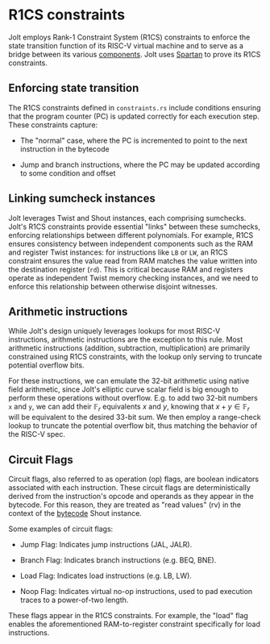 # R1CS constraints

Jolt employs Rank-1 Constraint System (R1CS) constraints to enforce the state transition function of its RISC-V virtual machine and to serve as a bridge between its various [components](./architecture.md#jolts-five-components).
Jolt uses [Spartan](./spartan.md) to prove its R1CS constraints.

## Enforcing state transition

The R1CS constraints defined in `constraints.rs` include conditions ensuring that the program counter (PC) is updated correctly for each execution step.
These constraints capture:

- The "normal" case, where the PC is incremented to point to the next instruction in the bytecode

- Jump and branch instructions, where the PC may be updated according to some condition and offset

## Linking sumcheck instances

Jolt leverages Twist and Shout instances, each comprising sumchecks.
Jolt's R1CS constraints provide essential "links" between these sumchecks, enforcing relationships between different polynomials.
For example, R1CS ensures consistency between independent components such as the RAM and register Twist instances: for instructions like `LB` or `LW`, an R1CS constraint ensures the value read from RAM matches the value written into the destination register (`rd`).
This is critical because RAM and registers operate as independent Twist memory checking instances, and we need to enforce this relationship between otherwise disjoint witnesses.

## Arithmetic instructions

While Jolt's design uniquely leverages lookups for most RISC-V instructions, arithmetic instructions are the exception to this rule.
Most arithmetic instructions (addition, subtraction, multiplication) are primarily constrained using R1CS constraints, with the lookup only serving to truncate potential overflow bits.

For these instructions, we can emulate the 32-bit arithmetic using native field arithmetic, since Jolt's elliptic curve scalar field is big enough to perform these operations without overflow.
E.g. to add two 32-bit numbers `x` and `y`, we can add their $\mathbb{F}_r$ equivalents $x$ and $y$, knowing that $x + y \in \mathbb{F}_r$ will be equivalent to the desired 33-bit sum.
We then employ a range-check lookup to truncate the potential overflow bit, thus matching the behavior of the RISC-V spec.

## Circuit Flags
Circuit flags, also referred to as operation (op) flags, are boolean indicators associated with each instruction.
These circuit flags are deterministically derived from the instruction's opcode and operands as they appear in the bytecode.
For this reason, they are treated as "read values" (rv) in the context of the [bytecode](./bytecode.md) Shout instance.

Some examples of circuit flags:

- Jump Flag: Indicates jump instructions (JAL, JALR).

- Branch Flag: Indicates branch instructions (e.g. BEQ, BNE).

- Load Flag: Indicates load instructions (e.g. LB, LW).

- Noop Flag: Indicates virtual no-op instructions, used to pad execution traces to a power-of-two length.

These flags appear in the R1CS constraints.
For example, the "load" flag enables the aforementioned RAM-to-register constraint specifically for load instructions.
